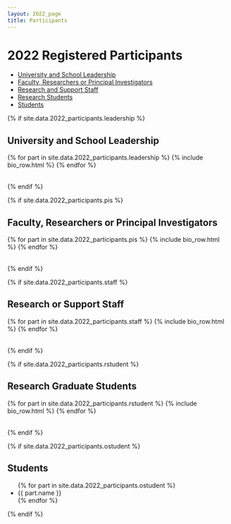 ```yaml
---
layout: 2022_page
title: Participants
---
```


# 2022 Registered Participants

* [University and School Leadership](#leadership)
* [Faculty, Researchers or Principal Investigators](#faculty)
* [Research and Support Staff](#staff)
* [Research Students](#rstudents)
* [Students](#ostudents)

{% if site.data.2022_participants.leadership %}
<a id="leadership"></a>
## University and School Leadership
<table class="part-table">
{% for part in site.data.2022_participants.leadership %}
{% include bio_row.html %}
{% endfor %}
</table>
{% endif %}


{% if site.data.2022_participants.pis %}
<a id="faculty"></a>
## Faculty, Researchers or Principal Investigators
<table class="part-table">
{% for part in site.data.2022_participants.pis %}
{% include bio_row.html %}
{% endfor %}
</table>
{% endif %}

{% if site.data.2022_participants.staff %}
<a id="staff"></a>
## Research or Support Staff
<table class="part-table">
{% for part in site.data.2022_participants.staff %}
{% include bio_row.html %}
{% endfor %}
</table>
{% endif %}

{% if site.data.2022_participants.rstudent %}
<a id="rstudents"></a>
## Research Graduate Students
<table class="part-table">
{% for part in site.data.2022_participants.rstudent %}
{% include bio_row.html %}
{% endfor %}
</table>
{% endif %}

{% if site.data.2022_participants.ostudent %}
<a id="ostudents"></a>
## Students
<ul>
{% for part in site.data.2022_participants.ostudent %}
<li> {{ part.name }} </li>
{% endfor %}
</ul>
{% endif %}



